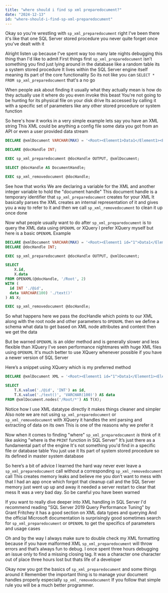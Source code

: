 ```yaml
---
title: "where should i find sp xml preparedocument?"
date: "2024-12-13"
id: "where-should-i-find-sp-xml-preparedocument"
---
```


Okay so you're wrestling with `sp_xml_preparedocument` right I've been there it's like that one SQL Server stored procedure you never quite forget once you've dealt with it

Alright listen up because I've spent way too many late nights debugging this thing than I'd like to admit First things first `sp_xml_preparedocument` isn’t something you find just lying around in the database like a random table its a system stored procedure It lives within the SQL Server engine itself meaning its part of the core functionality So its not like you can `SELECT * FROM sp_xml_preparedocument` that's a no go

When people ask about finding it usually what they actually mean is how do they actually use it where do you even invoke this beast You're not going to be hunting for its physical file on your disk drive Its accessed by calling it with a specific set of parameters like any other stored procedure or system function

So here's how it works in a very simple example lets say you have an XML string This XML could be anything a config file some data you got from an API or even a user provided data stream

```sql
DECLARE @xmlDocument VARCHAR(MAX) = '<Root><Element1>Data1</Element1><Element2>Data2</Element2></Root>';

DECLARE @docHandle INT;

EXEC sp_xml_preparedocument @docHandle OUTPUT, @xmlDocument;

SELECT @docHandle AS DocumentHandle;

EXEC sp_xml_removedocument @docHandle;
```

See how that works We are declaring a variable for the XML and another integer variable to hold the "document handle" This document handle is a temporary identifier that `sp_xml_preparedocument` creates for your XML It basically parses the XML creates an internal representation of it and gives you a way to refer to it and then we call `sp_xml_removedocument` to clean it up once done

Now what people usually want to do after `sp_xml_preparedocument` is to query the XML data using `OPENXML` or XQuery I prefer XQuery myself but here is a basic `OPENXML` Example

```sql
DECLARE @xmlDocument VARCHAR(MAX) = '<Root><Element1 id="1">Data1</Element1><Element2 id="2">Data2</Element2></Root>';
DECLARE @docHandle INT;

EXEC sp_xml_preparedocument @docHandle OUTPUT, @xmlDocument;

SELECT
    X.id,
    X.data
FROM OPENXML(@docHandle, '/Root', 2)
WITH (
  id INT './@id',
  data VARCHAR(100) './text()'
) AS X;

EXEC sp_xml_removedocument @docHandle;
```

So what happens here we pass the docHandle which points to our XML along with the root node and other parameters to `OPENXML` then we define a schema what data to get based on XML node attributes and content then we get the data

But be warned `OPENXML` is an older method and is generally slower and less flexible than XQuery I've seen performance nightmares with huge XML files using `OPENXML` It's much better to use XQuery whenever possible if you have a newer version of SQL Server

Here’s a snippet using XQuery which is my preferred method

```sql
DECLARE @xmlDocument XML = '<Root><Element1 id="1">Data1</Element1><Element2 id="2">Data2</Element2></Root>';

SELECT
    T.X.value('./@id', 'INT') as id,
    T.X.value('./text()', 'VARCHAR(100)') AS data
FROM @xmlDocument.nodes('/Root/*') AS T(X);

```

Notice how I use XML datatype directly it makes things cleaner and simpler Also note we are not using `sp_xml_preparedocument` or `sp_xml_removedocument` with XQuery it handles the xml parsing and extracting of data on its own This is one of the reasons why we prefer it

Now when it comes to finding "where" `sp_xml_preparedocument` *is* think of it like asking "where is the `PRINT` function in SQL Server" It’s just there as a fundamental part of the engine It's not something you'd find in a specific file or database table You just use it Its part of system stored procedure so its defined in master system database

So here’s a bit of advice I learned the hard way never ever leave a `sp_xml_preparedocument` call without a corresponding `sp_xml_removedocument` call This creates memory leaks and believe me you don’t want to mess with that I had an app once which forgot that cleanup call and the SQL Server memory just went up up and away it needed a server restart to clear that mess It was a very bad day. So be careful you have been warned

If you want to really dive deeper into XML handling in SQL Server I'd recommend reading "SQL Server 2019 Query Performance Tuning" by Grant Fritchey it has a good section on XML data types and querying And the official Microsoft documentation is surprisingly good sometimes search for `sp_xml_preparedocument` or `OPENXML` to get the specifics of parameters and usage cases

Oh and by the way I always make sure to double check my XML formatting because if you have malformed XML `sp_xml_preparedocument` will throw errors and that’s always fun to debug. I once spent three hours debugging an issue only to find a missing closing tag. It was a character one character out of place three hours lost but thats life of a developer

Okay now you got the basics of `sp_xml_preparedocument` and some things around it Remember the important thing is to manage your document handles properly especially `sp_xml_removedocument` If you follow that simple rule you will be a much better programmer.
